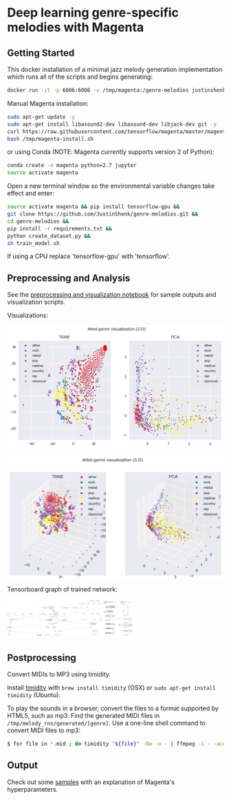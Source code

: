 # Deep learning genre-specific melodies with Magenta

## Getting Started

This docker installation of a minimal jazz melody generation implementation which runs all of the scripts and begins generating:

```sh
docker run -it -p 6006:6006 -v /tmp/magenta:/genre-melodies justinshenk/melodic
```

Manual Magenta installation:
```sh
sudo apt-get update -y
sudo apt-get install libasound2-dev libasound-dev libjack-dev git -y
curl https://raw.githubusercontent.com/tensorflow/magenta/master/magenta/tools/magenta-install.sh > /tmp/magenta-install.sh &&
bash /tmp/magenta-install.sh
```
or using Conda (NOTE:  Magenta currently supports version 2 of Python):

```sh
conda create -n magenta python=2.7 jupyter
source activate magenta
```

Open a new terminal window so the environmental variable changes take effect and enter:

```sh
source activate magenta && pip install tensorflow-gpu &&
git clone https://github.com/JustinShenk/genre-melodies.git &&
cd genre-melodies &&
pip install -r requirements.txt &&
python create_dataset.py &&
sh train_model.sh
```

If using a CPU replace 'tensorflow-gpu' with 'tensorflow'.

## Preprocessing and Analysis

See the [preprocessing and visualization notebook](/create_dataset.ipynb) for sample outputs and visualization scripts.

Visualizations:

![2d visualization](/images/2d-genre-visualization.png)

![3d visualization](/images/3d-genre-visualization.png)

Tensorboard graph of trained network:

[<img src="/images/magenta_graph.png" alt="Tensorboard Graph" width="60%"/>](/images/magenta_graph.png)

## Postprocessing

Convert MIDIs to MP3 using timidity.

Install [timidity](http://macappstore.org/timidity/) with `brew install timidity` (OSX) or `sudo apt-get install timidity` (Ubuntu).

To play the sounds in a browser, convert the files to a format supported by HTML5, such as mp3. Find the generated MIDI files in `/tmp/melody_rnn/generated/[genre]`. Use a one-line shell command to convert MIDI files to mp3:

```sh
$ for file in *.mid ; do timidity "${file}" -Ow -o - | ffmpeg -i - -acodec libmp3lame -ab 64k "${file%.*}.mp3"; done
```

## Output

Check out some [samples](https://justinshenk.github.io/posts/2017/07/deep-genre/) with an explanation of Magenta's hyperparameters.
